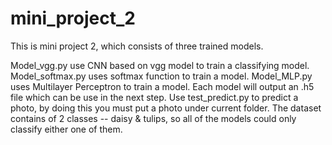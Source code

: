 # mini_project_2
This is mini project 2, which consists of three trained models. 

Model_vgg.py use CNN based on vgg model to train a classifying model. 
Model_softmax.py uses softmax function to train a model. 
Model_MLP.py uses Multilayer Perceptron to train a model. 
Each model will output an .h5 file which can be use in the next step. 
Use test_predict.py to predict a photo, by doing this you must put a photo under current folder. 
The dataset contains of 2 classes -- daisy & tulips, so all of the models could only classify either one of them.

